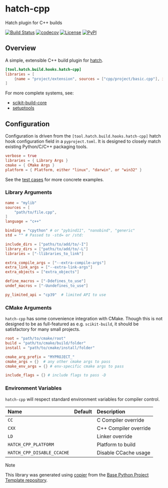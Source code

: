 # hatch-cpp

Hatch plugin for C++ builds

[![Build Status](https://github.com/python-project-templates/hatch-cpp/actions/workflows/build.yaml/badge.svg?branch=main&event=push)](https://github.com/python-project-templates/hatch-cpp/actions/workflows/build.yaml)
[![codecov](https://codecov.io/gh/python-project-templates/hatch-cpp/branch/main/graph/badge.svg)](https://codecov.io/gh/python-project-templates/hatch-cpp)
[![License](https://img.shields.io/github/license/python-project-templates/hatch-cpp)](https://github.com/python-project-templates/hatch-cpp)
[![PyPI](https://img.shields.io/pypi/v/hatch-cpp.svg)](https://pypi.python.org/pypi/hatch-cpp)

## Overview

A simple, extensible C++ build plugin for [hatch](https://hatch.pypa.io/latest/).

```toml
[tool.hatch.build.hooks.hatch-cpp]
libraries = [
    {name = "project/extension", sources = ["cpp/project/basic.cpp"], include-dirs = ["cpp"]}
]
```

For more complete systems, see:

- [scikit-build-core](https://github.com/scikit-build/scikit-build-core)
- [setuptools](https://setuptools.pypa.io/en/latest/userguide/ext_modules.html)

## Configuration

Configuration is driven from the `[tool.hatch.build.hooks.hatch-cpp]` hatch hook configuration field in a `pyproject.toml`.
It is designed to closely match existing Python/C/C++ packaging tools.

```toml
verbose = true
libraries = { Library Args }
cmake = { CMake Args }
platform = { Platform, either "linux", "darwin", or "win32" }
```

See the [test cases](./hatch_cpp/tests/) for more concrete examples.

### Library Arguments

```toml
name = "mylib"
sources = [
    "path/to/file.cpp",
]
language = "c++"

binding = "cpython" # or "pybind11", "nanobind", "generic"
std = "" # Passed to -std= or /std:

include_dirs = ["paths/to/add/to/-I"]
library_dirs = ["paths/to/add/to/-L"]
libraries = ["-llibraries_to_link"]

extra_compile_args = ["--extra-compile-args"]
extra_link_args = ["--extra-link-args"]
extra_objects = ["extra_objects"]

define_macros = ["-Ddefines_to_use"]
undef_macros = ["-Uundefines_to_use"]

py_limited_api = "cp39"  # limited API to use
```

### CMake Arguments

`hatch-cpp` has some convenience integration with CMake.
Though this is not designed to be as full-featured as e.g. `scikit-build`, it should be satisfactory for many small projects.

```toml
root = "path/to/cmake/root"
build = "path/to/cmake/build/folder"
install = "path/to/cmake/install/folder"

cmake_arg_prefix = "MYPROJECT_"
cmake_args = {}  # any other cmake args to pass
cmake_env_args = {} # env-specific cmake args to pass

include_flags = {} # include flags to pass -D
```

### Environment Variables

`hatch-cpp` will respect standard environment variables for compiler control.

| Name                       | Default | Description           |
| :------------------------- | :------ | :-------------------- |
| `CC`                       |         | C Compiler override   |
| `CXX`                      |         | C++ Compiler override |
| `LD`                       |         | Linker override       |
| `HATCH_CPP_PLATFORM`       |         | Platform to build     |
| `HATCH_CPP_DISABLE_CCACHE` |         | Disable CCache usage  |

> [!NOTE]
> This library was generated using [copier](https://copier.readthedocs.io/en/stable/) from the [Base Python Project Template repository](https://github.com/python-project-templates/base).
